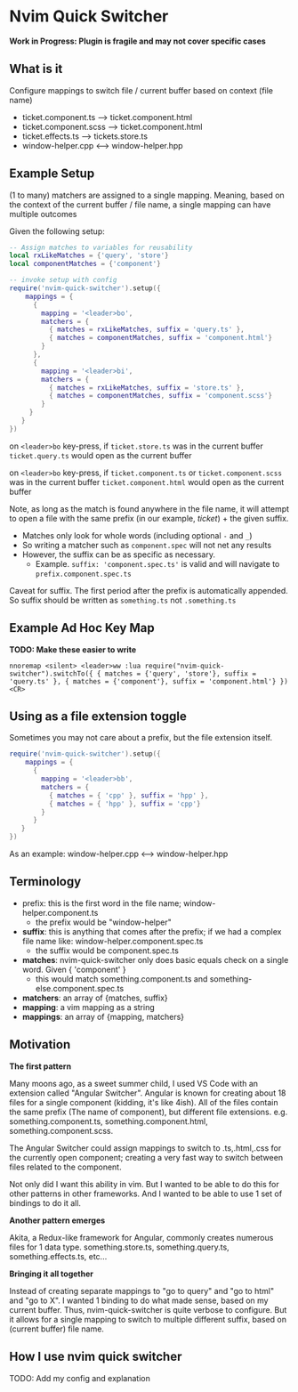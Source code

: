 # Nvim Quick Switcher

**Work in Progress: Plugin is fragile and may not cover specific cases**

## What is it
Configure mappings to switch file / current buffer based on context (file name)
- ticket.component.ts --> ticket.component.html
- ticket.component.scss --> ticket.component.html
- ticket.effects.ts --> tickets.store.ts
- window-helper.cpp <--> window-helper.hpp

## Example Setup
(1 to many) matchers are assigned to a single mapping.
Meaning, based on the context of the current buffer / file name,
a single mapping can have multiple outcomes

Given the following setup:

```lua
-- Assign matches to variables for reusability
local rxLikeMatches = {'query', 'store'}
local componentMatches = {'component'}

-- invoke setup with config
require('nvim-quick-switcher').setup({
    mappings = {
      {
        mapping = '<leader>bo',
        matchers = {
          { matches = rxLikeMatches, suffix = 'query.ts' },
          { matches = componentMatches, suffix = 'component.html'}
        }
      },
      {
        mapping = '<leader>bi',
        matchers = {
          { matches = rxLikeMatches, suffix = 'store.ts' },
          { matches = componentMatches, suffix = 'component.scss'}
        }
     }
   }
})
```

on `<leader>bo` key-press,
if `ticket.store.ts` was in the current buffer
`ticket.query.ts` would open as the current buffer

on `<leader>bo` key-press,
if `ticket.component.ts` or `ticket.component.scss` was in the current buffer
`ticket.component.html` would open as the current buffer

Note, as long as the match is found anywhere in the file name, it will attempt to open 
a file with the same prefix (in our example, *ticket*) + the given suffix.
- Matches only look for whole words (including optional `-` and `_`)
- So writing a matcher such as `component.spec` will not net any results
- However, the suffix can be as specific as necessary.
  - Example. `suffix: 'component.spec.ts'` is valid and will navigate to `prefix.component.spec.ts`

Caveat for suffix. The first period after the prefix is automatically appended.
So suffix should be written as `something.ts` not `.something.ts`


## Example Ad Hoc Key Map
**TODO: Make these easier to write**
```
nnoremap <silent> <leader>ww :lua require("nvim-quick-switcher").switchTo({ { matches = {'query', 'store'}, suffix = 'query.ts' }, { matches = {'component'}, suffix = 'component.html'} })<CR>
```

## Using as a file extension toggle 
Sometimes you may not care about a prefix, but the file extension itself.

```lua
require('nvim-quick-switcher').setup({
    mappings = {
      {
        mapping = '<leader>bb',
        matchers = {
          { matches = { 'cpp' }, suffix = 'hpp' },
          { matches = { 'hpp' }, suffix = 'cpp'}
        }
      }
   }
})
```
As an example: window-helper.cpp <--> window-helper.hpp

## Terminology
- prefix: this is the first word in the file name; window-helper.component.ts
  - the prefix would be "window-helper"
- **suffix**: this is anything that comes after the prefix; if we had a complex file name like: window-helper.component.spec.ts
  - the suffix would be component.spec.ts
- **matches**: nvim-quick-switcher only does basic equals check on a single word. Given { 'component' }
  - this would match something.component.ts and something-else.component.spec.ts
- **matchers**: an array of {matches, suffix}
- **mapping**: a vim mapping as a string
- **mappings**: an array of {mapping, matchers}

## Motivation
**The first pattern**

Many moons ago, as a sweet summer child, I used VS Code with an extension called "Angular Switcher".
Angular is known for creating about 18 files for a single component (kidding, it's like 4ish).
All of the files contain the same prefix (The name of component), but different file extensions.
e.g. something.component.ts, something.component.html, something.component.scss.

The Angular Switcher could assign mappings to switch to .ts,.html,.css for the currently open component;
creating a very fast way to switch between files related to the component.

Not only did I want this ability in vim. But I wanted to be able to do this for
other patterns in other frameworks. And I wanted to be able to use 1 set of bindings to do it all.

**Another pattern emerges**

Akita, a Redux-like framework for Angular, commonly creates numerous files for 1 data type.
something.store.ts, something.query.ts, something.effects.ts, etc...

**Bringing it all together**

Instead of creating separate mappings to "go to query" and "go to html" and "go to X". 
I wanted 1 binding to do what made sense, based on my current buffer.
Thus, nvim-quick-switcher is quite verbose to configure. But it allows for
a single mapping to switch to multiple different suffix, based on (current buffer) file name.

## How I use nvim quick switcher
TODO: Add my config and explanation
